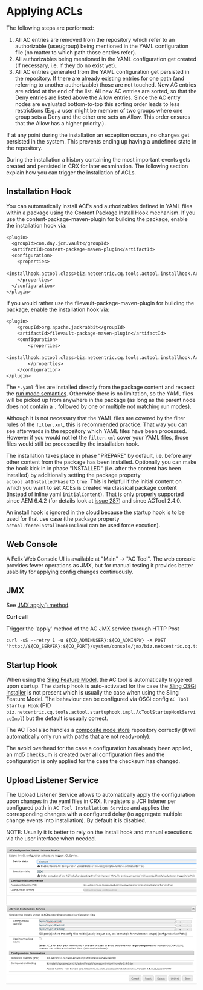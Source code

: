 # Applying ACLs

The following steps are performed:

1. All AC entries are removed from the repository which refer to an authorizable (user/group) being mentioned in the YAML configuration file (no matter to which path those entries refer).
1. All authorizables being mentioned in the YAML configuration get created (if necessary, i.e. if they do no exist yet).
1. All AC entries generated from the YAML configuration get persisted in the repository. If there are already existing entries for one path (and referring to another authorizable) those are not touched. New AC entries are added at the end of the list. All new AC entries are sorted, so that the Deny entries are listed above the Allow entries. Since the AC entry nodes are evaluated bottom-to-top this sorting order leads to less restrictions (E.g. a user might be member of two groups where one group sets a Deny and the other one sets an Allow. This order ensures that the Allow has a higher priority.).

If at any point during the installation an exception occurs, no changes get persisted in the system. This prevents ending up having a undefined state in the repository.

During the installation a history containing the most important events gets created and persisted in CRX for later examination.
The following section explain how you can trigger the installation of ACLs.

    
## Installation Hook

You can automatically install ACEs and authorizables defined in YAML files within a package using the Content Package Install Hook mechanism.
If you use the content-package-maven-plugin for building the package, enable the installation hook via: 

```
<plugin>
  <groupId>com.day.jcr.vault</groupId>
  <artifactId>content-package-maven-plugin</artifactId>
  <configuration>
    <properties>
      <installhook.actool.class>biz.netcentric.cq.tools.actool.installhook.AcToolInstallHook</installhook.actool.class>
    </properties>
  </configuration>
</plugin>
```

If you would rather use the filevault-package-maven-plugin for building the package, enable the installation hook via:

```
<plugin>
    <groupId>org.apache.jackrabbit</groupId>
    <artifactId>filevault-package-maven-plugin</artifactId>
    <configuration>
        <properties>
            <installhook.actool.class>biz.netcentric.cq.tools.actool.installhook.AcToolInstallHook</installhook.actool.class>
        </properties>
    </configuration>
</plugin>
```

The `*.yaml` files are installed directly from the package content and respect the [run mode semantics](Configuration.md). Otherwise there is no limitation, so the YAML files will be picked up from anywhere in the package (as long as the parent node does not contain a `.` followed by one or multiple not matching run modes).

Although it is not necessary that the YAML files are covered by the filter rules of the `filter.xml`, this is recommended practice. That way you can see afterwards in the repository which YAML files have been processed. However if you would not let the `filter.xml` cover your YAML files, those files would still be processed by the installation hook.

The installation takes place in phase "PREPARE" by default, i.e. before any other content from the package has been installed. Optionally you can make the hook kick in in phase "INSTALLED" (i.e. after the content has been installed) by additionally setting the package property `actool.atInstalledPhase` to `true`. This is helpful if the initial content on which you want to set ACEs is created via classical package content (instead of inline yaml `initialContent`). That is only properly supported since AEM 6.4.2 (for details look at [issue 287](https://github.com/Netcentric/accesscontroltool/issues/287)) and since ACTool 2.4.0.

An install hook is ignored in the cloud because the startup hook is to be used for that use case (the package property `actool.forceInstallHookInCloud` can be used force excution).

## Web Console

A Felix Web Console UI is available at "Main" -> "AC Tool". The web console provides fewer operations as JMX, but for manual testing it provides better usability for applying config changes continuously. 

## JMX

See [JMX apply() method](Jmx.md).

**Curl call**

Trigger the 'apply' method of the AC JMX service through HTTP Post

```
curl -sS --retry 1 -u ${CQ_ADMINUSER}:${CQ_ADMINPW} -X POST "http://${CQ_SERVER}:${CQ_PORT}/system/console/jmx/biz.netcentric.cq.tools:type=ACTool/op/apply/"
```

## Startup Hook

When using the [Sling Feature Model](https://sling.apache.org/documentation/development/feature-model.html), the AC tool is automatically triggered upon startup. The startup hook is auto-activated for the case the [Sling OSGi installer](https://sling.apache.org/documentation/bundles/osgi-installer.html) is not present which is usually the case when using the Sling Feature Model. The behaviour can be configured via OSGi config `AC Tool Startup Hook` (PID `biz.netcentric.cq.tools.actool.startuphook.impl.AcToolStartupHookServiceImpl`) but the default is usually correct.

The AC Tool also handles a [composite node store](https://jackrabbit.apache.org/oak/docs/nodestore/compositens.html) repository correctly (it will automatically only run with paths that are not ready-only).

The avoid overhead for the case a configuration has already been applied, an md5 checksum is created over all configuration files and the configuration is only applied for the case the checksum has changed.
    
## Upload Listener Service

The Upload Listener Service allows to automatically apply the configuration upon changes in the yaml files in CRX. It registers a JCR listener per configured path in `AC Tool Installation Service` and applies the corresponding changes with a configured delay (to aggregate multiple change events into installation). By default it is disabled.

NOTE: Usually it is better to rely on the install hook and manual executions via the user interface when needed.

<img src="images/upload-listener.png">

<img src="images/installation-service.png">




